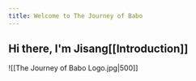 ```yaml
---
title: Welcome to The Journey of Babo
---
```

## Hi there, I'm Jisang[[Introduction]]
![[The Journey of Babo Logo.jpg|500]]
